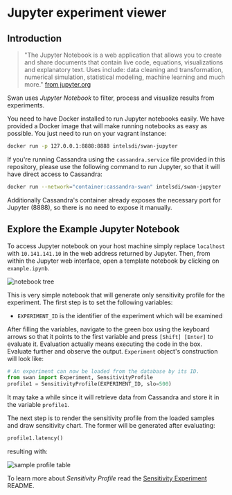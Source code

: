 <!--
 Copyright (c) 2017 Intel Corporation

 Licensed under the Apache License, Version 2.0 (the "License");
 you may not use this file except in compliance with the License.
 You may obtain a copy of the License at

      http://www.apache.org/licenses/LICENSE-2.0

 Unless required by applicable law or agreed to in writing, software
 distributed under the License is distributed on an "AS IS" BASIS,
 WITHOUT WARRANTIES OR CONDITIONS OF ANY KIND, either express or implied.
 See the License for the specific language governing permissions and
 limitations under the License.
-->

# Jupyter experiment viewer

## Introduction

> "The Jupyter Notebook is a web application that allows you to create and share documents that contain live code, equations, visualizations and explanatory text. Uses include: data cleaning and transformation, numerical simulation, statistical modeling, machine learning and much more." [from jupyter.org](http://jupyter.org/)

Swan uses *Jupyter Notebook* to filter, process and visualize results from experiments.

You need to have Docker installed to run Jupyter notebooks easily. We have provided a Docker image that will make running notebooks as easy as possible. You just need to run on your vagrant instance:

```sh
docker run -p 127.0.0.1:8888:8888 intelsdi/swan-jupyter
```
If you're running Cassandra using the `cassandra.service` file provided in this repository, please use the following command to run Jupyter, so that it will have direct access to Cassandra:
```sh
docker run --network="container:cassandra-swan" intelsdi/swan-jupyter 
``` 
Additionally Cassandra's container already exposes the necessary port for Jupyter (8888), so there is no need to expose it manually.

## Explore the Example Jupyter Notebook

To access Jupyter notebook on your host machine simply replace `localhost` with `10.141.141.10` in the web address returned by Jupyter.
Then, from within the Jupyter web interface, open a template notebook by clicking on `example.ipynb`.

![notebook tree](/images/jupter-tree.png)

This is very simple notebook that will generate only sensitivity profile for the experiment.
The first step is to set the following variables:
- `EXPERIMENT_ID` is the identifier of the experiment which will be examined

After filling the variables, navigate to the green box using the keyboard arrows so that it points to the first variable and press `[Shift] [Enter]` to evaluate it. Evaluation actually means executing the code in the box. Evaluate further and observe the output. `Experiment` object's construction will look like:

```python
# An experiment can now be loaded from the database by its ID.
from swan import Experiment, SensitivityProfile
profile1 = SensitivityProfile(EXPERIMENT_ID, slo=500)
```
It may take a while since it will retrieve data from Cassandra and store it in the variable `profile1`.

The next step is to render the sensitivity profile from the loaded samples and draw sensitivity chart. The former will be generated after evaluating:

```python
profile1.latency()
```

resulting with:

![sample profile table](/images/jupyter-profile1-table.png)

To learn more about *Sensitivity Profile* read the [Sensitivity Experiment](experiments/memcached-sensitivity-profile/README.md) README.
